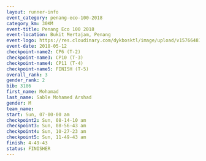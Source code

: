 ```yaml
--- 
layout: runner-info 
event_category: penang-eco-100-2018 
category_km: 30KM 
event-title: Penang Eco 100 2018 
event-location: Bukit Mertajam, Penang 
event-logo: https://res.cloudinary.com/dykbosktl/image/upload/v1576648106/Logo/Logo_lovxhg.jpg 
event-date: 2018-05-12 
checkpoint-name2: CP6 (T-2) 
checkpoint-name3: CP10 (T-3) 
checkpoint-name4: CP11 (T-4) 
checkpoint-name5: FINISH (T-5) 
overall_rank: 3
gender_rank: 2
bib: 3186
first_name: Mohamad
last_name: Sable Mohamed Arshad
gender: M
team_name: 
start: Sun, 07-00-00 am
checkpoint2: Sun, 08-14-10 am
checkpoint3: Sun, 08-56-43 am
checkpoint4: Sun, 10-27-23 am
checkpoint5: Sun, 11-49-43 am
finish: 4-49-43
status: FINISHER
--- 
```

